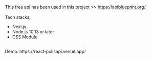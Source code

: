 This free api has been used in this project >> https://apiblueprint.org/
<br>
<br>
Tech stacks;
* Next.js
* Node.js 10.13 or later
* CSS Module
<br>
Demo: https://react-pollsapi.vercel.app/
